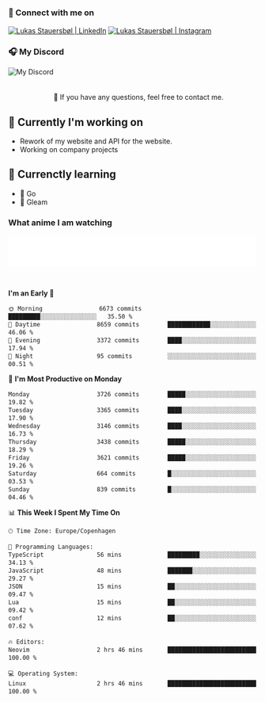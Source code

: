 ### 🔗 Connect with me on
<a href="https://www.instagram.com/lukas_stauersbol" target="_blank"><img align="center" src="https://raw.githubusercontent.com/stauersbol/stauersbol/main/images/instagram.svg" alt="Lukas Stauersbøl | LinkedIn" width="30px"/></a>
<a href="https://www.linkedin.com/in/lukas-stauersbol/" target="_blank"><img align="center" src="https://raw.githubusercontent.com/stauersbol/stauersbol/main/images/linkedin.svg" alt="Lukas Stauersbøl | Instagram" width="30px"/></a>

<p align="center">
 <h3>🎧 My Discord</h3>
 <img align="left" height="55px" src="https://discord.c99.nl/widget/theme-2/147806323323568128.png" alt="My Discord" />
</p>

<br/>
<br/>
<br/>
💬 If you have any questions, feel free to contact me.

## 🔭 Currently I'm working on
- Rework of my website and API for the website.
- Working on company projects
 
## 🌱 Currenctly learning
- 💙 Go
- 💜 Gleam

### What anime I am watching
<a href="https://anilist.co/user/slashiy/" align="center"><img align="center" width="500px" src="metrics.plugin.personal.anilist.svg" /></a>

<br/>

<!--START_SECTION:waka-->
**I'm an Early 🐤** 

```text
🌞 Morning                6673 commits        █████████░░░░░░░░░░░░░░░░   35.50 % 
🌆 Daytime                8659 commits        ████████████░░░░░░░░░░░░░   46.06 % 
🌃 Evening                3372 commits        ████░░░░░░░░░░░░░░░░░░░░░   17.94 % 
🌙 Night                  95 commits          ░░░░░░░░░░░░░░░░░░░░░░░░░   00.51 % 
```
📅 **I'm Most Productive on Monday** 

```text
Monday                   3726 commits        █████░░░░░░░░░░░░░░░░░░░░   19.82 % 
Tuesday                  3365 commits        ████░░░░░░░░░░░░░░░░░░░░░   17.90 % 
Wednesday                3146 commits        ████░░░░░░░░░░░░░░░░░░░░░   16.73 % 
Thursday                 3438 commits        █████░░░░░░░░░░░░░░░░░░░░   18.29 % 
Friday                   3621 commits        █████░░░░░░░░░░░░░░░░░░░░   19.26 % 
Saturday                 664 commits         █░░░░░░░░░░░░░░░░░░░░░░░░   03.53 % 
Sunday                   839 commits         █░░░░░░░░░░░░░░░░░░░░░░░░   04.46 % 
```


📊 **This Week I Spent My Time On** 

```text
🕑︎ Time Zone: Europe/Copenhagen

💬 Programming Languages: 
TypeScript               56 mins             █████████░░░░░░░░░░░░░░░░   34.13 % 
JavaScript               48 mins             ███████░░░░░░░░░░░░░░░░░░   29.27 % 
JSON                     15 mins             ██░░░░░░░░░░░░░░░░░░░░░░░   09.47 % 
Lua                      15 mins             ██░░░░░░░░░░░░░░░░░░░░░░░   09.42 % 
conf                     12 mins             ██░░░░░░░░░░░░░░░░░░░░░░░   07.62 % 

🔥 Editors: 
Neovim                   2 hrs 46 mins       █████████████████████████   100.00 % 

💻 Operating System: 
Linux                    2 hrs 46 mins       █████████████████████████   100.00 % 
```


<!--END_SECTION:waka-->
